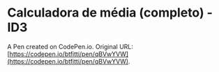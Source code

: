 # Calculadora de média (completo) - ID3

A Pen created on CodePen.io. Original URL: [https://codepen.io/btfitti/pen/qBVwYVW](https://codepen.io/btfitti/pen/qBVwYVW).



